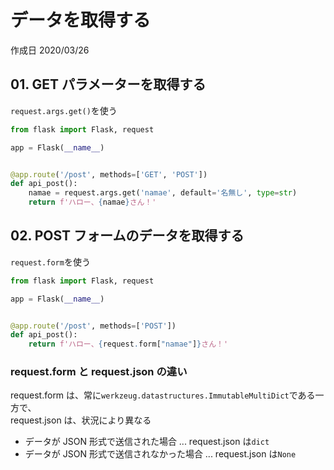 # データを取得する

作成日 2020/03/26

## 01. GET パラメーターを取得する

`request.args.get()`を使う

```python
from flask import Flask, request

app = Flask(__name__)


@app.route('/post', methods=['GET', 'POST'])
def api_post():
    namae = request.args.get('namae', default='名無し', type=str)
    return f'ハロー、{namae}さん！'
```

## 02. POST フォームのデータを取得する

`request.form`を使う

```python
from flask import Flask, request

app = Flask(__name__)


@app.route('/post', methods=['POST'])
def api_post():
    return f'ハロー、{request.form["namae"]}さん！'
```

### request.form と request.json の違い

request.form は、常に`werkzeug.datastructures.ImmutableMultiDict`である一方で、\
request.json は、状況により異なる

- データが JSON 形式で送信された場合 ... request.json は`dict`
- データが JSON 形式で送信されなかった場合 ... request.json は`None`
